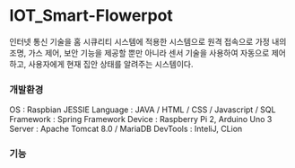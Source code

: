 # IOT_Smart-Flowerpot
인터넷 통신 기술을 홈 시큐리티 시스템에 적용한 시스템으로 원격 접속으로 가정 내의 조명, 가스 제어, 보안 기능을 제공할 뿐만 아니라 센서 기술을 사용하여 자동으로 제어하고,
사용자에게 현재 집안 상태를 알려주는 시스템이다.
<br>
<h3>개발환경</h3>
OS : Raspbian JESSIE
Language : JAVA / HTML / CSS / Javascript / SQL
Framework : Spring Framework
Device : Raspberry Pi 2, Arduino Uno 3
Server : Apache Tomcat 8.0 / MariaDB
DevTools : InteliJ, CLion
<br>
<h3>기능</h3>

